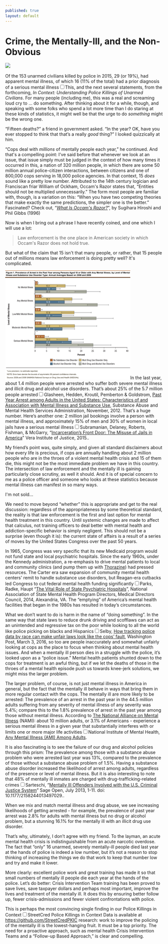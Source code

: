 ```yaml
---
published: true
layout: default
---
```

<h1>Crime, the Mentally-Ill, and the Non-Obvious</h1>
<p><img class="left" width="500px" src="http://worldonline.media.clients.ellingtoncms.com/img/croppedphotos/2010/05/09/Simon-arrested-loading-up_t640.jpg?a6ea3ebd4438a44b86d2e9c39ecf7613005fe067" /></p>

<p>Of the 153 unarmed civilians killed by police in 2015, 29 (or 19%), had apparent mental illness, of which 16 (11% of the total) had a prior diagnosis of a serious mental illness<label for="sn-demo" class="margin-toggle sidenote-number"></label><input type="checkbox" id="sn-demo" class="margin-toggle" /><span class="sidenote">This, and the next several statements, from the forthcoming, <em>In Context: Understanding Police Killings of Unarmed Civilians</em></span>. For many people (including me), this was a real and screaming loud cry to ... do something. After thinking about it for a while, though, and speaking with some folks who spend a lot more time than I do staring at these kinds of statistics, it might well be that the urge to do <em>something</em> might be the wrong one.</p>

<p>“Fifteen deaths?” a friend in government asked. “In the year? OK, have you ever stopped to think that that’s a really <em>good</em> thing?” I looked quizzically at him.</p>

<p>“Cops deal with <em>millions</em> of mentally people each year,” he continued. And that's a compelling point: I've said before that whenever we look at an issue, that issue simply must be judged in the context of how many times it occurred in this, a nation of 320 million people, in which there are some 50 million annual police-citizen interactions, between citizens and one of 800,000 cops serving in 18,000 police agencies. In that context, 15 <em>does</em> sound like a pretty low number. <span class="marginnote">Attributed to the 14th century logician and Franciscan friar William of Ockham, Occam's Razor states that, “Entities should not be multiplied unnecessarily.” The form most people are familiar with, though, is a variation on this: “When you have two competing theories that make exactly the same predictions, the simpler one is the better.” Fascinated? Check out, “<em><a href="http://math.ucr.edu/home/baez/physics/General/occam.html" target="_blank">What Is Occam's Razor?</a></em>”, by Sugihara Hiroshi and Phil Gibbs (1996)</span></p>

<p>Now is when I bring out a phrase I have recently coined, and one which I will use a lot:</p>

<blockquote>Law enforcement is the one place in American society in which Occam's Razor does not hold true.</blockquote>

<p>But what of the claim that 15 isn't that many people, or rather, that 15 people out of millions means law enforcement is doing pretty well? It's complicated.</p>

<p><a href="/assets/img/mental_illness_chart.png" target="_blank"><img class="left" width="400px" src="/assets/img/mental_illness_chart.png" border="0" /></a>In the last year, about 1.4 million people were arrested who suffer both severe mental illness and illicit drug and alcohol use disorders. That’s about 25% of the 5.7 million people arrested<label for="sn-demo" class="margin-toggle sidenote-number"></label><input type="checkbox" id="sn-demo" class="margin-toggle" /><span class="sidenote">Glasheen, Hedden, Kroutil, Pemberton &amp; Goldstrom, <a href="http://archive.samhsa.gov/data/2k12/DataReview/DR008/CBHSQ-datareview-008-arrests-2012.htm" target="_blank">Past Year Arrest among Adults in the United States: Characteristics of and Association with Mental Illness and Substance Use</a>, Substance Abuse and Mental Health Services Administration, November, 2012</span>. That’s a huge number. Here’s another one: 2 million jail bookings involve a person with mental illness, and approximately 15% of men and 30% of women in local jails have a serious mental illness<label for="sn-demo" class="margin-toggle sidenote-number"></label><input type="checkbox" id="sn-demo" class="margin-toggle" /><span class="sidenote">Subramanian, Delaney, Roberts, Fishman, &amp; McGarry, “<a href="http://www.vera.org/sites/default/files/resources/downloads/incarcerations-front-door-report.pdf" target="_blank">Incarceration’s Front Door: The Misuse of Jails in America</a>” Vera Institute of Justice, 2015.</span>.

<p>My friend’s point was, quite simply, and given all standard disclaimers about how every life is precious, if cops are annually handling about 2 million people who are in the throes of a violent mental health crisis and 15 of them die, this might not be the most immediate problem we have in this country. The intersection of law enforcement and the mentally ill is gaining particularly close scrutiny, as well it should. And it is of special concern to me as a police officer and someone who looks at these statistics because mental illness can manifest in so many ways.</p> 

<p>I'm not sold...</p>

<p>We need to move beyond “whether” this is appropriate and get to the real discussion: regardless of the appropriateness by some theoretical standard, the reality is that law enforcement is the first and last option for mental health treatment in this country. Until systemic changes are made to affect that calculus, not training officers to deal better with mental health and addiction-specific behavior is simply negligent. This should not be a surprise (even though it is): the current state of affairs is a result of a series of moves by the United States Congress over the past 50 years. </p>

<p>In 1965, Congress was very specific that its new Medicaid program would not fund state and local psychiatric hospitals. Since the early 1960s, under the Kennedy administration, a re-emphasis to drive mental patients to local and community clinics (and pump them up with <a href="https://www.youtube.com/watch?v=1E6ywsBBSj0" target="_blank" title="The Thorazine Shuffle - Bongos, Bass and Bob">Thorazine</a>) had pressed resources. The Carter era saw expansion of community mental health centers' remit to handle substance use disorders, but Reagan-era cutbacks led Congress to cut federal mental health funding significantly<label for="sn-demo" class="margin-toggle sidenote-number"></label><input type="checkbox" id="sn-demo" class="margin-toggle" /><span class="sidenote">Parks, Radke, Haupt “<a href="http://goo.gl/bPLewk" target="blank">The Vital Role of State Psychiatric Hospitals</a>”, National Association of State Mental Health Program Directors, Medical Directors Council, 2014, Alexandria, VA</span>. The “emptying” of America’s mental health facilities that began in the 1980s has resulted in today’s circumstances.</p>

<p>What we don’t want to do is harm in the name of “doing something”. In the same way that state laws to reduce drunk driving and scofflaws can act as an unintended and regressive tax on the poor while looking to all the world like police picking on blacks and Hispanics<label for="sn-demo" class="margin-toggle sidenote-number"></label><input type="checkbox" id="sn-demo" class="margin-toggle" /><span class="sidenote">Selby, <a href="https://www.washingtonpost.com/posteverything/wp/2016/03/03/how-tracking-police-data-by-race-can-make-unfair-laws-look-like-the-cops-fault/" target="_blank">How tracking police data by race can make unfair laws look like the cops’ fault</a>, Washington Post, March 3, 2016</span>, so too are people inaccurately and somewhat unfairly looking at cops as the place to focus when thinking about mental health issues. And when a mentally ill person dies in a struggle with the police, it’s looked upon as a “police issue.” Mental health patients shunted down to the cops for treatment is an awful thing, but if we let the deaths of those in the throes of a mental health episode push us towards knee-jerk solutions, we might miss the larger problem.</p>

<p>The larger problem, of course, is not just mental illness in America in general, but the fact that the mentally ill behave in ways that bring them in more regular contact with the cops. The mentally ill are more likely to be arrested: The prevalence of an arrest in the past year in the 44.5 million adults suffering from any severity of mental illness of any severity was 5.4%; compare this to the 1.8% prevalence of arrest in the past year among those without mental illness. According to <a href="https://www.nami.org/" target="_blank">The National Alliance on Mental Illness</a> (NAMI): about 10 million adults, or 3.1% of Americans - experience a serious mental illness in a given year that substantially interferes with or limits one or more major life activities<label for="sn-demo" class="margin-toggle sidenote-number"></label><input type="checkbox" id="sn-demo" class="margin-toggle" /><span class="sidenote">National Institute of Mental Health, <a href="https://www.nimh.nih.gov/health/statistics/prevalence/serious-mental-illness-smi-among-us-adults.shtml" target="_blank">Any Mental Illness (AMI) Among Adults</a></span>. 

<p>It is also fascinating is to see the failure of our drug and alcohol policies through this prism: The prevalence among those with a substance abuse problem who were arrested last year was 13%, compared to the prevalence of those without a substance abuse problem of 1.5%. Having a substance abuse disorder increased the likelihood of arrest among adults, regardless of the presence or level of mental illness. But it is also interesting to note that 48% of mentally ill inmates are charged with drug-trafficking-related crimes<label for="sn-demo" class="margin-toggle sidenote-number"></label><input type="checkbox" id="sn-demo" class="margin-toggle"/><span class="sidenote">Sarteschi, “<a href="http://sgo.sagepub.com/content/3/3/2158244013497029" target="_blank">Mentally Ill Offenders Involved with the U.S. Criminal Justice System</a>” Sage Open, July 2013, 1-11. doi: 10.1177/2158244013497029.</span>.</p>

<p>When we mix and match mental illness and drug abuse, we see increasing likelihoods of getting arrested - for example, the prevalence of past year arrest was 2.8% for adults with mental illness but no drug or alcohol problem, but a stunning 16.1% for the mentally ill with an illicit drug use disorder.</p>

<p>That’s why, ultimately, I don’t agree with my friend. To the layman, an acute mental health crisis is indistinguishable from an acute narcotic overdose. The fact that “only” 16 unarmed, severely mentally-ill people died last year at the hands of police is indeed a low number, but it’s not a reason to stop thinking of increasing the things we do that work to keep that number low and try and make it lower. </p>

<p>More clearly: excellent police work and great training has made it so that small numbers of mentally ill people die each year at the hands of the police. Let’s do better:  Crisis Intervention Team training has been proved to save lives, save taxpayer dollars and perhaps most important, improve the lives and treatment of the mentally ill. It does this by ensuring better follow up, fewer crisis-admissions and fewer violent confrontations with police.</p>

<p>This is perhaps the most convincing single finding in our Police Killings in Context<label for="sn-demo" class="margin-toggle sidenote-number"></label><input type="checkbox" id="sn-demo" class="margin-toggle" /><span class="sidenote">StreetCred Police Killings in Context Data is available at <a href="https://github.com/StreetCredPKIC" target="_blank">https://github.com/StreetCredPKIC</a></span> research: work to improve the policing of the mentally ill is the lowest-hanging fruit. It must be a top priority. The need for a proactive approach, such as mental health Crisis Intervention Teams and a “Follow-up Based Approach,” is clear and compelling.</p>

